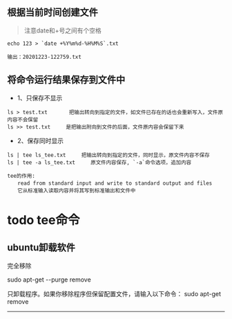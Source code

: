 ## 根据当前时间创建文件

> 注意date和+号之间有个空格

```
echo 123 > `date +%Y%m%d-%H%M%S`.txt

输出：20201223-122759.txt
```



## 将命令运行结果保存到文件中

- 1、只保存不显示

```
ls > test.txt       把输出转向到指定的文件，如文件已存在的话也会重新写入，文件原内容不会保留
ls >> test.txt     是把输出附向到文件的后面，文件原内容会保留下来
```

- 2、保存同时显示

```
ls | tee ls_tee.txt     把输出转向到指定的文件，同时显示，原文件内容不保存
ls | tee -a ls_tee.txt     原文件内容保存, `-a`命令选项，追加内容

tee的作用:
　　read from standard input and write to standard output and files
　　它从标准输入读取内容并将其写到标准输出和文件中
```


# todo  tee命令




## ubuntu卸载软件

完全移除

sudo apt-get --purge remove <programname>

只卸载程序。如果你移除程序但保留配置文件，请输入以下命令：
sudo apt-get remove <programname>


---